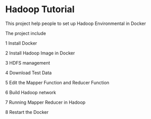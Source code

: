 # Hadoop Tutorial
This project help people to set up Hadoop Environmental in Docker

The project include 

1 Install Docker
	
2 Install Hadoop Image in Docker
	
3 HDFS management

4 Download Test Data

5 Edit the Mapper Function and Reducer Function

6 Build Hadoop network

7 Running Mapper Reducer in Hadoop
	
8 Restart the Docker

